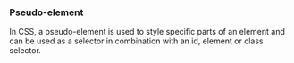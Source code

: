 ### Pseudo-element

In CSS, a pseudo-element is used to style specific parts of an element and can be used as a selector in combination with an id, element or class selector.
